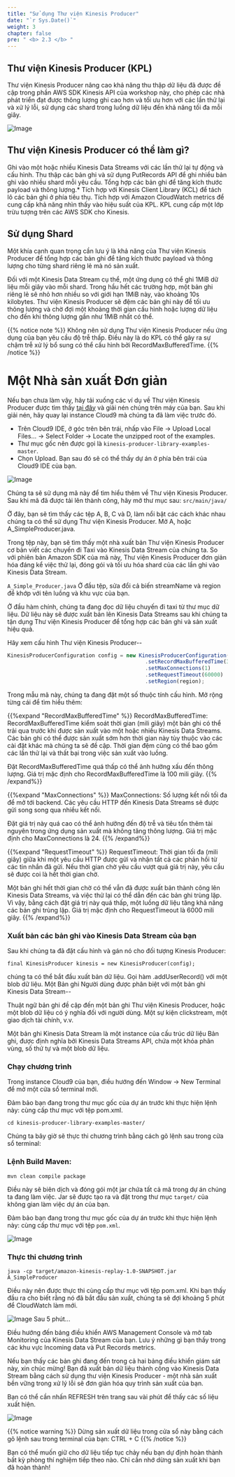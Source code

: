 ```yaml
---
title: "Sử dụng Thư viện Kinesis Producer"
date: "`r Sys.Date()`"
weight: 3
chapter: false
pre: " <b> 2.3 </b> "
---
```


## Thư viện Kinesis Producer (KPL)

Thư viện Kinesis Producer nâng cao khả năng thu thập dữ liệu đã được đề cập trong phần AWS SDK Kinesis API của workshop
này, cho phép các nhà phát triển đạt được thông lượng ghi cao hơn và tối ưu hơn với các lần thử lại và xử lý lỗi, sử
dụng các shard trong luồng dữ liệu đến khả năng tối đa mỗi giây.

![Image](/repo_pmt_ws-fcj-005/images/2/3/23-001.png?featherlight=false&width=90pc)

## Thư viện Kinesis Producer có thể làm gì?

Ghi vào một hoặc nhiều Kinesis Data Streams với các lần thử lại tự động và cấu hình.
Thu thập các bản ghi và sử dụng PutRecords API để ghi nhiều bản ghi vào nhiều shard mỗi yêu cầu.
Tổng hợp các bản ghi để tăng kích thước payload và thông lượng.*
Tích hợp với Kinesis Client Library (KCL) để tách lô các bản ghi ở phía tiêu thụ.
Tích hợp với Amazon CloudWatch metrics để cung cấp khả năng nhìn thấy vào hiệu suất của KPL.
KPL cung cấp một lớp trừu tượng trên các AWS SDK cho Kinesis.

## Sử dụng Shard

Một khía cạnh quan trọng cần lưu ý là khả năng của Thư viện Kinesis Producer để tổng hợp các bản ghi để tăng kích thước
payload và thông lượng cho từng shard riêng lẻ mà nó sản xuất.

Đối với một Kinesis Data Stream cụ thể, một ứng dụng có thể ghi 1MiB dữ liệu mỗi giây vào mỗi shard. Trong hầu hết các
trường hợp, một bản ghi riêng lẻ sẽ nhỏ hơn nhiều so với giới hạn 1MiB này, vào khoảng 10s kilobytes. Thư viện Kinesis
Producer sẽ đệm các bản ghi này để tối ưu thông lượng và chờ đợi một khoảng thời gian cấu hình hoặc lượng dữ liệu cho
đến khi thông lượng gần như 1MiB nhất có thể.

{{% notice note %}}
Không nên sử dụng Thư viện Kinesis Producer nếu ứng dụng của bạn yêu cầu độ trễ thấp. Điều này là do KPL có thể gây ra
sự chậm trễ xử lý bổ sung có thể cấu hình bởi RecordMaxBufferedTime.
{{% /notice %}}

# Một Nhà sản xuất Đơn giản

Nếu bạn chưa làm vậy, hãy tải xuống các ví dụ về Thư viện Kinesis Producer được tìm
thấy [tại đây](/repo_pmt_ws-fcj-005/resources/kinesis-producer-library-examples-master.zip) và giải nén chúng trên máy
của bạn.
Sau khi giải nén, hãy quay lại instance Cloud9 mà chúng ta đã làm việc trước đó.

* Trên Cloud9 IDE, ở góc trên bên trái, nhấp vào File -> Upload Local Files... -> Select Folder -> Locate the unzipped
  root of the examples.
* Thư mục gốc nên được gọi là `kinesis-producer-library-examples-master`.
* Chọn Upload. Bạn sau đó sẽ có thể thấy dự án ở phía bên trái của Cloud9 IDE của bạn.

![Image](/repo_pmt_ws-fcj-005/images/2/3/23-002.png?featherlight=false&width=90pc)

Chúng ta sẽ sử dụng mã này để tìm hiểu thêm về Thư viện Kinesis Producer.
Sau khi mã đã được tải lên thành công, hãy mở thư mục sau: `src/main/java/`

Ở đây, bạn sẽ tìm thấy các tệp A, B, C và D, làm nổi bật các cách khác nhau chúng ta có thể sử dụng Thư viện Kinesis
Producer. Mở A, hoặc A_SimpleProducer.java.

Trong tệp này, bạn sẽ tìm thấy một nhà xuất bản Thư viện Kinesis Producer cơ bản viết các chuyến đi Taxi vào Kinesis
Data Stream của chúng ta. So với phiên bản Amazon SDK của mã này, Thư viện Kinesis Producer đơn giản hóa đáng kể việc
thử lại, đóng gói và tối ưu hóa shard của các lần ghi vào Kinesis Data Stream.

`A_Simple_Producer.java`
Ở đầu tệp, sửa đổi cả biến streamName và region để khớp với tên luồng và khu vực của bạn.

Ở đầu hàm chính, chúng ta đang đọc dữ liệu chuyến đi taxi từ thư mục dữ liệu. Dữ liệu này sẽ được xuất bản lên Kinesis
Data Streams sau khi chúng ta tận dụng Thư viện Kinesis Producer để tổng hợp các bản ghi và sản xuất hiệu quả.

Hãy xem cấu hình Thư viện Kinesis Producer--

```javascript
KinesisProducerConfiguration config = new KinesisProducerConfiguration()
                                            .setRecordMaxBufferedTime(3000)
                                            .setMaxConnections(1)
                                            .setRequestTimeout(60000)
                                            .setRegion(region);
```

Trong mẫu mã này, chúng ta đang đặt một số thuộc tính cấu hình. Mở rộng từng cái để tìm hiểu thêm:

{{%expand "RecordMaxBufferedTime" %}}
RecordMaxBufferedTime: RecordMaxBufferedTime kiểm soát thời gian (mili giây) một bản ghi có thể trải qua trước khi được
sản xuất vào một hoặc nhiều Kinesis Data Streams. Các bản ghi có thể được sản xuất sớm hơn thời gian này tùy thuộc vào
các cài đặt khác mà chúng ta sẽ đề cập. Thời gian đệm cũng có thể bao gồm các lần thử lại và thất bại trong việc sản
xuất vào luồng.

Đặt RecordMaxBufferedTime quá thấp có thể ảnh hưởng xấu đến thông lượng.
Giá trị mặc định cho RecordMaxBufferedTime là 100 mili giây.
{{% /expand%}}

{{%expand "MaxConnections" %}}
MaxConnections: Số lượng kết nối tối đa để mở tới backend. Các yêu cầu HTTP đến Kinesis Data Streams sẽ được gửi song
song qua nhiều kết nối.

Đặt giá trị này quá cao có thể ảnh hưởng đến độ trễ và tiêu tốn thêm tài nguyên trong ứng dụng sản xuất mà không tăng
thông lượng.
Giá trị mặc định cho MaxConnections là 24.
{{% /expand%}}

{{%expand "RequestTimeout" %}}
RequestTimeout: Thời gian tối đa (mili giây) giữa khi một yêu cầu HTTP được gửi và nhận tất cả các phản hồi từ các tin
nhắn đã gửi. Nếu thời gian chờ yêu cầu vượt quá giá trị này, yêu cầu sẽ được coi là hết thời gian chờ.

Một bản ghi hết thời gian chờ có thể vẫn đã được xuất bản thành công lên Kinesis Data Streams, và việc thử lại có thể
dẫn đến các bản ghi trùng lặp. Vì vậy, bằng cách đặt giá trị này quá thấp, một luồng dữ liệu tăng khả năng các bản ghi
trùng lặp.
Giá trị mặc định cho RequestTimeout là 6000 mili giây.
{{% /expand%}}

### Xuất bản các bản ghi vào Kinesis Data Stream của bạn

Sau khi chúng ta đã đặt cấu hình và gán nó cho đối tượng Kinesis Producer:

`final KinesisProducer kinesis = new KinesisProducer(config);`

chúng ta có thể bắt đầu xuất bản dữ liệu. Gọi hàm .addUserRecord() với một blob dữ liệu. Một Bản ghi Người dùng được
phân biệt với một bản ghi Kinesis Data Stream--

Thuật ngữ bản ghi đề cập đến một bản ghi Thư viện Kinesis Producer, hoặc một blob dữ liệu có ý nghĩa đối với người dùng.
Một sự kiện clickstream, một giao dịch tài chính, v.v.

Một bản ghi Kinesis Data Stream là một instance của cấu trúc dữ liệu Bản ghi, được định nghĩa bởi Kinesis Data Streams
API, chứa một khóa phân vùng, số thứ tự và một blob dữ liệu.

### Chạy chương trình

Trong instance Cloud9 của bạn, điều hướng đến Window -> New Terminal để mở một cửa sổ terminal mới.

Đảm bảo bạn đang trong thư mục gốc của dự án trước khi thực hiện lệnh này: cùng cấp thư mục với tệp pom.xml.

`cd kinesis-producer-library-examples-master/`

Chúng ta bây giờ sẽ thực thi chương trình bằng cách gõ lệnh sau trong cửa sổ terminal:

### Lệnh Build Maven:

`mvn clean compile package`

Điều này sẽ biên dịch và đóng gói một jar chứa tất cả mã trong dự án chúng ta đang làm việc. Jar sẽ được tạo ra và đặt
trong thư mục `target/` của không gian làm việc dự án của bạn.

Đảm bảo bạn đang trong thư mục gốc của dự án trước khi thực hiện lệnh này: cùng cấp thư mục với tệp `pom.xml`.

![Image](/repo_pmt_ws-fcj-005/images/2/3/23-003.png?featherlight=false&width=90pc)

### Thực thi chương trình

`java -cp target/amazon-kinesis-replay-1.0-SNAPSHOT.jar A_SimpleProducer`

Điều này nên được thực thi cùng cấp thư mục với tệp pom.xml.
Khi bạn thấy đầu ra cho biết rằng nó đã bắt đầu sản xuất, chúng ta sẽ đợi khoảng 5 phút để CloudWatch làm mới.

![Image](/repo_pmt_ws-fcj-005/images/2/3/23-004.png?featherlight=false&width=90pc)
Sau 5 phút...

Điều hướng đến bảng điều khiển AWS Management Console và mở tab Monitoring của Kinesis Data Stream của bạn. Lưu ý những
gì bạn thấy trong các khu vực Incoming data và Put Records metrics.

Nếu bạn thấy các bản ghi đang đến trong cả hai bảng điều khiển giám sát này, xin chúc mừng! Bạn đã xuất bản dữ liệu
thành công vào Kinesis Data Stream bằng cách sử dụng thư viện Kinesis Producer - một nhà sản xuất bền vững trong xử lý
lỗi sẽ đơn giản hóa quy trình sản xuất của bạn.

Bạn có thể cần nhấn REFRESH trên trang sau vài phút để thấy các số liệu xuất hiện.

![Image](/repo_pmt_ws-fcj-005/images/2/3/23-005.png?featherlight=false&width=90pc)

{{% notice warning %}}
Dừng sản xuất dữ liệu trong cửa sổ này bằng cách gõ lệnh sau trong terminal của bạn:
CTRL + C
{{% /notice %}}

Bạn có thể muốn giữ cho dữ liệu tiếp tục chảy nếu bạn dự định hoàn thành bất kỳ phòng thí nghiệm tiếp theo nào. Chỉ cần
nhớ dừng sản xuất khi bạn đã hoàn thành!
